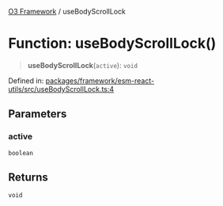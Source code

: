 [O3 Framework](../API.md) / useBodyScrollLock

# Function: useBodyScrollLock()

> **useBodyScrollLock**(`active`): `void`

Defined in: [packages/framework/esm-react-utils/src/useBodyScrollLock.ts:4](https://github.com/its-kios09/openmrs-esm-core/blob/main/packages/framework/esm-react-utils/src/useBodyScrollLock.ts#L4)

## Parameters

### active

`boolean`

## Returns

`void`
